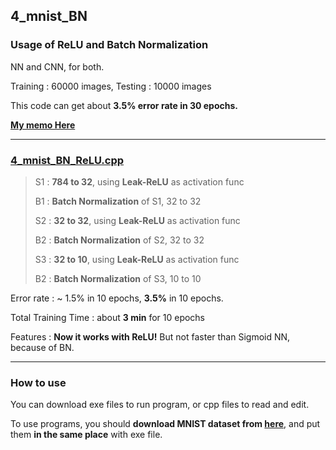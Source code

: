 ## 4_mnist_BN

### Usage of ReLU and Batch Normalization

NN and CNN, for both.

Training : 60000 images, Testing : 10000 images 

This code can get about **3.5% error rate in 30 epochs.**

**[My memo Here](memo.md)**

---

### [4_mnist_BN_ReLU.cpp](4_mnist_BN_ReLU.cpp)

> S1 : **784 to 32**, using **Leak-ReLU** as activation func
>
> B1 : **Batch Normalization** of S1, 32 to 32
>
> S2 : **32 to 32**, using **Leak-ReLU** as activation func
>
> B2 : **Batch Normalization** of S2, 32 to 32
>
> S3 : **32 to 10**, using **Leak-ReLU** as activation func
>
> B2 : **Batch Normalization** of S3, 10 to 10

Error rate : ~ 1.5% in 10 epochs, **3.5%** in 10 epochs.

Total Training Time : about **3 min** for 10 epochs

Features : **Now it works with ReLU!** But not faster than Sigmoid NN, because of BN.

---

### How to use

You can download exe files to run program, or cpp files to read and edit.

To use programs, you should **download MNIST dataset from [here](http://yann.lecun.com/exdb/mnist/)**, and put them **in the same place** with exe file.
